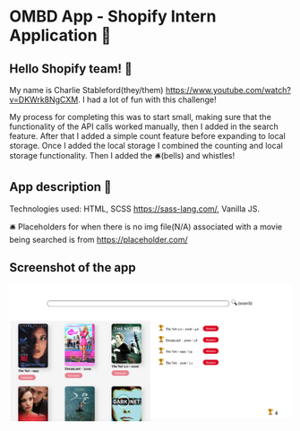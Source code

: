 # OMBD App - Shopify Intern Application 📍
## Hello Shopify team! 👋
My name is Charlie Stableford(they/them) https://www.youtube.com/watch?v=DKWrk8NgCXM. I had a lot of fun with this challenge! 

My process for completing this was to start small, making sure that the functionality of the API calls worked manually, then I added in the search feature. After that I added a simple count feature before expanding to local storage. Once I added the local storage I combined the counting and local storage functionality. Then I added the 🛎(bells) and whistles!

## App description 📝
Technologies used: HTML, SCSS https://sass-lang.com/, Vanilla JS. 

🛎 Placeholders for when there is no img file(N/A) associated with a movie being searched is from https://placeholder.com/



## Screenshot of the app 
<img src="assets/screen.png" alt="Screenshot"/>

